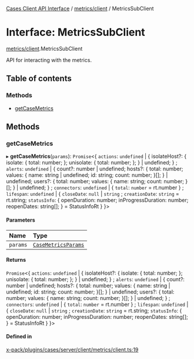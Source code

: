 [Cases Client API Interface](../README.md) / [metrics/client](../modules/metrics_client.md) / MetricsSubClient

# Interface: MetricsSubClient

[metrics/client](../modules/metrics_client.md).MetricsSubClient

API for interacting with the metrics.

## Table of contents

### Methods

- [getCaseMetrics](metrics_client.MetricsSubClient.md#getcasemetrics)

## Methods

### getCaseMetrics

▸ **getCaseMetrics**(`params`): `Promise`<{ `actions`: `undefined` \| { isolateHost?: { isolate: { total: number; }; unisolate: { total: number; }; } \| undefined; } ; `alerts`: `undefined` \| { count?: number \| undefined; hosts?: { total: number; values: { name: string \| undefined; id: string; count: number; }[]; } \| undefined; users?: { total: number; values: { name: string; count: number; }[]; } \| undefined; } ; `connectors`: `undefined` \| { `total`: `number` = rt.number } ; `lifespan`: `undefined` \| { `closeDate`: ``null`` \| `string` ; `creationDate`: `string` = rt.string; `statusInfo`: { openDuration: number; inProgressDuration: number; reopenDates: string[]; } = StatusInfoRt }  }\>

#### Parameters

| Name | Type |
| :------ | :------ |
| `params` | [`CaseMetricsParams`](metrics_client._internal_namespace.CaseMetricsParams.md) |

#### Returns

`Promise`<{ `actions`: `undefined` \| { isolateHost?: { isolate: { total: number; }; unisolate: { total: number; }; } \| undefined; } ; `alerts`: `undefined` \| { count?: number \| undefined; hosts?: { total: number; values: { name: string \| undefined; id: string; count: number; }[]; } \| undefined; users?: { total: number; values: { name: string; count: number; }[]; } \| undefined; } ; `connectors`: `undefined` \| { `total`: `number` = rt.number } ; `lifespan`: `undefined` \| { `closeDate`: ``null`` \| `string` ; `creationDate`: `string` = rt.string; `statusInfo`: { openDuration: number; inProgressDuration: number; reopenDates: string[]; } = StatusInfoRt }  }\>

#### Defined in

[x-pack/plugins/cases/server/client/metrics/client.ts:19](https://github.com/elastic/kibana/blob/c427bf270ae/x-pack/plugins/cases/server/client/metrics/client.ts#L19)
